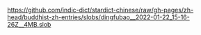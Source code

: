 https://github.com/indic-dict/stardict-chinese/raw/gh-pages/zh-head/buddhist-zh-entries/slobs/dingfubao__2022-01-22_15-16-26Z__4MB.slob  
